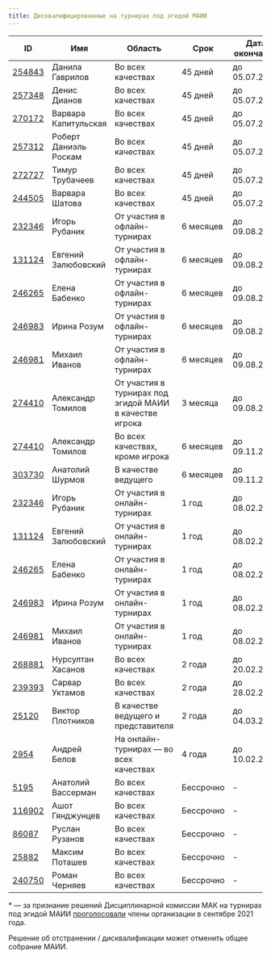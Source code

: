 ```yaml
---
title: Дисквалифицированные на турнирах под эгидой МАИИ
---
```


<table class="uk-table uk-table-divider uk-table-hover">
<thead>
  <tr>
  <th>ID</th>
  <th>Имя</th>
  <th>Область</th>
  <th>Срок</th>
  <th>Дата окончания</th>
  <th>Комментарий</th>
  </tr>
</thead>
<tbody>
   <tr>
  <td><a href="https://rating.maii.li/b/player/254843">254843</a></td>
  <td>Данила Гаврилов</td>
  <td>Во всех качествах</td>
  <td>45 дней</td>
  <td>до 05.07.2024</td>
  <td>По <a href="https://www.maii.li/docs/2024-05-20-reshenie-dg-17/">решению ДГ №17</a></td>
  </tr>
   <tr>
  <td><a href="https://rating.maii.li/b/player/257348">257348</a></td>
  <td>Денис Дианов</td>
  <td>Во всех качествах</td>
  <td>45 дней</td>
  <td>до 05.07.2024</td>
  <td>По <a href="https://www.maii.li/docs/2024-05-20-reshenie-dg-17/">решению ДГ №17</a></td>
  </tr>
   <tr>
  <td><a href="https://rating.maii.li/b/player/270172">270172</a></td>
  <td>Варвара Капитульская</td>
  <td>Во всех качествах</td>
  <td>45 дней</td>
  <td>до 05.07.2024</td>
  <td>По <a href="https://www.maii.li/docs/2024-05-20-reshenie-dg-17/">решению ДГ №17</a></td>
  </tr>
   <tr>
  <td><a href="https://rating.maii.li/b/player/257312">257312</a></td>
  <td>Роберт Даниэль Роскам</td>
  <td>Во всех качествах</td>
  <td>45 дней</td>
  <td>до 05.07.2024</td>
  <td>По <a href="https://www.maii.li/docs/2024-05-20-reshenie-dg-17/">решению ДГ №17</a></td>
  </tr>
   <tr>
  <td><a href="https://rating.maii.li/b/player/272727">272727</a></td>
  <td>Тимур Трубачеев</td>
  <td>Во всех качествах</td>
  <td>45 дней</td>
  <td>до 05.07.2024</td>
  <td>По <a href="https://www.maii.li/docs/2024-05-20-reshenie-dg-17/">решению ДГ №17</a></td>
  </tr>
     <tr>
  <td><a href="https://rating.maii.li/b/player/244505">244505</a></td>
  <td>Варвара Шатова</td>
  <td>Во всех качествах</td>
  <td>45 дней</td>
  <td>до 05.07.2024</td>
  <td>По <a href="https://www.maii.li/docs/2024-05-20-reshenie-dg-17/">решению ДГ №17</a></td>
  </tr>
<tr>
  <td><a href="https://rating.maii.li/b/player/232346">232346</a></td>
  <td>Игорь Рубаник</td>
  <td>От участия в офлайн-турнирах</td>
  <td>6 месяцев</td>
  <td>до 09.08.2024</td>
  <td>По <a href="https://www.maii.li/docs/2024-02-08-reshenie-dg-12-(po-povodu-komandy-polusuharik)/">решению ДГ №12</a></td>
  </tr>
<tr>
  <td><a href="https://rating.maii.li/b/player/131124">131124</a></td>
  <td>Евгений Залюбовский</td>
  <td>От участия в офлайн-турнирах</td>
  <td>6 месяцев</td>
  <td>до 09.08.2024</td>
  <td>По <a href="https://www.maii.li/docs/2024-02-08-reshenie-dg-12-(po-povodu-komandy-polusuharik)/">решению ДГ №12</a></td>
  </tr>
<tr>
  <td><a href="https://rating.maii.li/b/player/246265">246265</a></td>
  <td>Елена Бабенко</td>
  <td>От участия в офлайн-турнирах</td>
  <td>6 месяцев</td>
  <td>до 09.08.2024</td>
  <td>По <a href="https://www.maii.li/docs/2024-02-08-reshenie-dg-12-(po-povodu-komandy-polusuharik)/">решению ДГ №12</a></td>
  </tr>
<tr>
  <td><a href="https://rating.maii.li/b/player/246983">246983</a></td>
  <td>Ирина Розум</td>
  <td>От участия в офлайн-турнирах</td>
  <td>6 месяцев</td>
  <td>до 09.08.2024</td>
  <td>По <a href="https://www.maii.li/docs/2024-02-08-reshenie-dg-12-(po-povodu-komandy-polusuharik)/">решению ДГ №12</a></td>
  </tr>
<tr>
  <td><a href="https://rating.maii.li/b/player/246981">246981</a></td>
  <td>Михаил Иванов</td>
  <td>От участия в офлайн-турнирах</td>
  <td>6 месяцев</td>
  <td>до 09.08.2024</td>
  <td>По <a href="https://www.maii.li/docs/2024-02-08-reshenie-dg-12-(po-povodu-komandy-polusuharik)/">решению ДГ №12</a></td>
  </tr>
<tr>
  <td><a href="https://rating.maii.li/b/player/274410">274410</a></td>
  <td>Александр Томилов</td>
  <td>От участия в турнирах под эгидой МАИИ в качестве игрока</td>
  <td>3 месяца</td>
  <td>до 09.08.2024</td>
  <td>По <a href="https://www.maii.li/docs/2024-05-09-reshenie-dg-16-(po-povodu-komandy-zhaki-fresko)/">решению ДГ №16</a></td>
  </tr>
<tr>
  <td><a href="https://rating.maii.li/b/player/274410">274410</a></td>
  <td>Александр Томилов</td>
  <td>Во всех качествах, кроме игрока</td>
  <td>6 месяцев</td>
  <td>до 09.11.2024</td>
  <td>По <a href="https://www.maii.li/docs/2024-05-09-reshenie-dg-16-(po-povodu-komandy-zhaki-fresko)/">решению ДГ №16</a></td>
  </tr>
<tr>
  <td><a href="https://rating.maii.li/b/player/303730">303730</a></td>
  <td>Анатолий Шурмов</td>
  <td>В качестве ведущего</td>
  <td>6 месяцев</td>
  <td>до 09.11.2024</td>
  <td>По <a href="https://www.maii.li/docs/2024-05-09-reshenie-dg-16-(po-povodu-komandy-zhaki-fresko)/">решению ДГ №16</a></td>
  </tr>
<tr>
  <td><a href="https://rating.maii.li/b/player/232346">232346</a></td>
  <td>Игорь Рубаник</td>
  <td>От участия в онлайн-турнирах</td>
  <td>1 год</td>
  <td>до 08.02.2025</td>
  <td>По <a href="https://www.maii.li/docs/2024-02-08-reshenie-dg-12-(po-povodu-komandy-polusuharik)/">решению ДГ №12</a></td>
  </tr>
<tr>
  <td><a href="https://rating.maii.li/b/player/131124">131124</a></td>
  <td>Евгений Залюбовский</td>
  <td>От участия в онлайн-турнирах</td>
  <td>1 год</td>
  <td>до 08.02.2025</td>
  <td>По <a href="https://www.maii.li/docs/2024-02-08-reshenie-dg-12-(po-povodu-komandy-polusuharik)/">решению ДГ №12</a></td>
  </tr>
<tr>
  <td><a href="https://rating.maii.li/b/player/246265">246265</a></td>
  <td>Елена Бабенко</td>
  <td>От участия в онлайн-турнирах</td>
  <td>1 год</td>
  <td>до 08.02.2025</td>
  <td>По <a href="https://www.maii.li/docs/2024-02-08-reshenie-dg-12-(po-povodu-komandy-polusuharik)/">решению ДГ №12</a></td>
  </tr>
<tr>
  <td><a href="https://rating.maii.li/b/player/246983">246983</a></td>
  <td>Ирина Розум</td>
  <td>От участия в онлайн-турнирах</td>
  <td>1 год</td>
  <td>до 08.02.2025</td>
  <td>По <a href="https://www.maii.li/docs/2024-02-08-reshenie-dg-12-(po-povodu-komandy-polusuharik)/">решению ДГ №12</a></td>
  </tr>
<tr>
  <td><a href="https://rating.maii.li/b/player/246981">246981</a></td>
  <td>Михаил Иванов</td>
  <td>От участия в онлайн-турнирах</td>
  <td>1 год</td>
  <td>до 08.02.2025</td>
  <td>По <a href="https://www.maii.li/docs/2024-02-08-reshenie-dg-12-(po-povodu-komandy-polusuharik)/">решению ДГ №12</a></td>
  </tr>
<tr>
  <td><a href="https://rating.maii.li/b/player/268881">268881</a></td>
  <td>Нурсултан Хасанов</td>
  <td>Во всех качествах</td>
  <td>2 года</td>
  <td>до 20.02.2025</td>
  <td>По <a href="https://www.maii.li/docs/2023-02-20-reshenie-dg-4-(po-povodu-diskvalifikacii-nursultana-hasanova)/">решению ДГ №4</a></td>
  </tr>
<tr>
  <td><a href="https://rating.maii.li/b/player/239393">239393</a></td>
  <td>Сарвар Уктамов</td>
  <td>Во всех качествах</td>
  <td>2 года</td>
  <td>до 28.02.2025</td>
  <td>По <a href="https://www.maii.li/docs/2023-02-28-reshenie-dg-6-(po-povodu-diskvalifikacii-sarvara-uktamova)/">решению ДГ №6</a></td>
  </tr>
<tr>
  <td><a href="https://rating.maii.li/b/player/25120">25120</a></td>
  <td>Виктор Плотников</td>
  <td>В качестве ведущего и представителя</td>
  <td>2 года</td>
  <td>до 04.03.2025</td>
  <td>По <a href="https://www.maii.li/docs/2023-03-04-reshenie-dg-7-(po-povodu-diskvalifikacii-viktora-plotnikova)/">решению ДГ №7</a></td>
  </tr>
<tr>
  <td><a href="https://rating.maii.li/b/player/2954">2954</a></td>
  <td>Андрей Белов</td>
  <td>На онлайн-турнирах — во всех качествах</td>
  <td>4 года</td>
  <td>до 10.02.2026</td>
  <td>По <a href="https://www.maii.li/docs/2022-02-10-reshenie-dg-2-(po-povodu-diskvalifikacii-andreya-belova)/">решению ДГ №2</a></td>
  </tr>
<tr>
  <td><a href="https://rating.maii.li/b/player/5195/">5195</a></td>
  <td>Анатолий Вассерман</td>
  <td>Во всех качествах</td>
  <td>Бессрочно</td>
  <td>-</td>
  <td>По <a href="https://www.maii.li/docs/2022-05-02-protokol-obshego-sobraniya-maii-ot-30.04.2022/">решению ОС МАИИ</a></td>
  </tr>
<tr>
  <td><a href="https://rating.maii.li/b/player/116902">116902</a></td>
  <td>Ашот Гянджунцев</td>
  <td>Во всех качествах</td>
  <td>Бессрочно</td>
  <td>-</td>
  <td>По <a href="https://teletype.in/@diskom/mak_11.01.2019">решению ДК МАК</a><a href="note">*</a></td>
  </tr>
<tr>
  <td><a href="https://rating.maii.li/b/player/86087">86087</a></td>
  <td>Руслан Рузанов</td>
  <td>Во всех качествах</td>
  <td>Бессрочно</td>
  <td>-</td>
  <td>По <a href="https://teletype.in/@diskom/mak_09.09.2015_3">решению ДК МАК</a><a href="note">*</a></td>
  </tr>
<tr>
  <td><a href="https://rating.maii.li/b/player/25882">25882</a></td>
  <td>Максим Поташев</td>
  <td>Во всех качествах</td>
  <td>Бессрочно</td>
  <td>-</td>
  <td>По <a href="https://www.maii.li/docs/2022-12-21-protokol-obshego-sobraniya-maii-ot-21.12.2022/">решению ОС МАИИ</a></td>
  </tr>
<tr>
  <td><a href="https://rating.maii.li/b/player/240750">240750</a></td>
  <td>Роман Черняев</td>
  <td>Во всех качествах</td>
  <td>Бессрочно</td>
  <td>-</td>
  <td>По <a href="https://www.maii.li/docs/2023-04-06-reshenie-dg-9-(po-povodu-bessrochnoj-diskvalifikacii-romana-chernyaeva)/">решению ДГ №9</a></td>
  </tr>
</tbody>
</table>

<a name="note"></a>\* — за признание решений Дисциплинарной комиссии МАК на турнирах под эгидой МАИИ [проголосовали](https://www.maii.li/news/2021-09-14-diskvalifikacii-dk-mak:-rezultaty-pervogo-golosovaniya-i-anons-povtornogo/) члены организации в сентябре 2021 года.

Решение об отстранении / дисквалификации может отменить общее собрание МАИИ.
